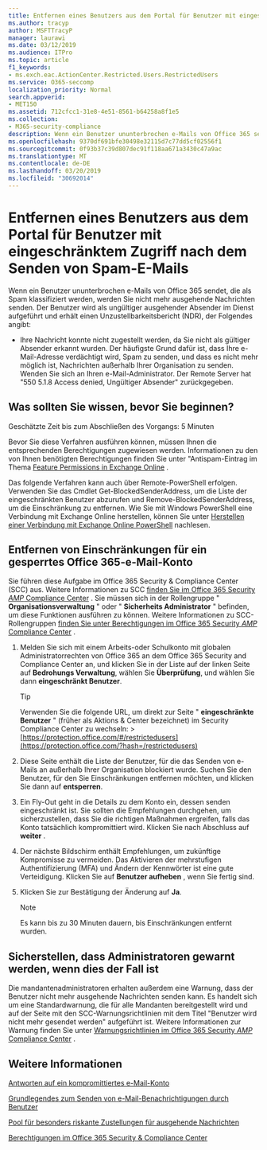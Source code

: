 ```yaml
---
title: Entfernen eines Benutzers aus dem Portal für Benutzer mit eingeschränktem Zugriff nach dem Senden von Spam-E-Mails
ms.author: tracyp
author: MSFTTracyP
manager: laurawi
ms.date: 03/12/2019
ms.audience: ITPro
ms.topic: article
f1_keywords:
- ms.exch.eac.ActionCenter.Restricted.Users.RestrictedUsers
ms.service: O365-seccomp
localization_priority: Normal
search.appverid:
- MET150
ms.assetid: 712cfcc1-31e8-4e51-8561-b64258a8f1e5
ms.collection:
- M365-security-compliance
description: Wenn ein Benutzer ununterbrochen e-Mails von Office 365 sendet, die als Spam klassifiziert werden, werden Sie nicht mehr Nachrichten senden.
ms.openlocfilehash: 9370df691bfe30498e32115d7c77dd5cf02556f1
ms.sourcegitcommit: 0f93b37c39d807dec91f118aa671a3430c47a9ac
ms.translationtype: MT
ms.contentlocale: de-DE
ms.lasthandoff: 03/20/2019
ms.locfileid: "30692014"
---
```

# <a name="removing-a-user-from-the-restricted-users-portal-after-sending-spam-email"></a>Entfernen eines Benutzers aus dem Portal für Benutzer mit eingeschränktem Zugriff nach dem Senden von Spam-E-Mails

Wenn ein Benutzer ununterbrochen e-Mails von Office 365 sendet, die als Spam klassifiziert werden, werden Sie nicht mehr ausgehende Nachrichten senden. Der Benutzer wird als ungültiger ausgehender Absender im Dienst aufgeführt und erhält einen Unzustellbarkeitsbericht (NDR), der Folgendes angibt:

- Ihre Nachricht konnte nicht zugestellt werden, da Sie nicht als gültiger Absender erkannt wurden. Der häufigste Grund dafür ist, dass Ihre e-Mail-Adresse verdächtigt wird, Spam zu senden, und dass es nicht mehr möglich ist, Nachrichten außerhalb Ihrer Organisation zu senden. Wenden Sie sich an Ihren e-Mail-Administrator. Der Remote Server hat "550 5.1.8 Access denied, Ungültiger Absender" zurückgegeben.

## <a name="what-do-you-need-to-know-before-you-begin"></a>Was sollten Sie wissen, bevor Sie beginnen?
<a name="sectionSection0"> </a>

Geschätzte Zeit bis zum Abschließen des Vorgangs: 5 Minuten
  
Bevor Sie diese Verfahren ausführen können, müssen Ihnen die entsprechenden Berechtigungen zugewiesen werden. Informationen zu den von Ihnen benötigten Berechtigungen finden Sie unter "Antispam-Eintrag im Thema [Feature Permissions in Exchange Online](http://technet.microsoft.com/library/15073ce1-0917-403b-8839-02a2ebc96e16.aspx) .

Das folgende Verfahren kann auch über Remote-PowerShell erfolgen. Verwenden Sie das Cmdlet Get-BlockedSenderAddress, um die Liste der eingeschränkten Benutzer abzurufen und Remove-BlockedSenderAddress, um die Einschränkung zu entfernen. Wie Sie mit Windows PowerShell eine Verbindung mit Exchange Online herstellen, können Sie unter [Herstellen einer Verbindung mit Exchange Online PowerShell](https://go.microsoft.com/fwlink/p/?linkid=396554) nachlesen.

## <a name="remove-restrictions-for-a-blocked-office-365-email-account"></a>Entfernen von Einschränkungen für ein gesperrtes Office 365-e-Mail-Konto

Sie führen diese Aufgabe im Office 365 Security & Compliance Center (SCC) aus. Weitere Informationen zu SCC [finden Sie im Office 365 Security _AMP_ Compliance Center](go-to-the-securitycompliance-center.md) . Sie müssen sich in der Rollengruppe " **Organisationsverwaltung** " oder " **Sicherheits Administrator** " befinden, um diese Funktionen ausführen zu können. Weitere Informationen zu SCC-Rollengruppen [finden Sie unter Berechtigungen im Office 365 Security _AMP_ Compliance Center](permissions-in-the-security-and-compliance-center.md) .

1. Melden Sie sich mit einem Arbeits-oder Schulkonto mit globalen Administratorrechten von Office 365 an dem Office 365 Security and Compliance Center an, und klicken Sie in der Liste auf der linken Seite auf **Bedrohungs Verwaltung**, wählen Sie **Überprüfung**, und wählen Sie dann **eingeschränkt Benutzer**.
    
    > [!TIP]
    > Verwenden Sie die folgende URL, um direkt zur Seite " **eingeschränkte Benutzer** " (früher als Aktions &amp; Center bezeichnet) im Security Compliance Center zu wechseln: >[https://protection.office.com/#/restrictedusers](https://protection.office.com/?hash=/restrictedusers)

2. Diese Seite enthält die Liste der Benutzer, für die das Senden von e-Mails an außerhalb Ihrer Organisation blockiert wurde.  Suchen Sie den Benutzer, für den Sie Einschränkungen entfernen möchten, und klicken Sie dann auf **entsperren**.

3. Ein Fly-Out geht in die Details zu dem Konto ein, dessen senden eingeschränkt ist. Sie sollten die Empfehlungen durchgehen, um sicherzustellen, dass Sie die richtigen Maßnahmen ergreifen, falls das Konto tatsächlich kompromittiert wird. Klicken Sie nach Abschluss auf **weiter** .

4. Der nächste Bildschirm enthält Empfehlungen, um zukünftige Kompromisse zu vermeiden. Das Aktivieren der mehrstufigen Authentifizierung (MFA) und Ändern der Kennwörter ist eine gute Verteidigung. Klicken Sie auf **Benutzer aufheben** , wenn Sie fertig sind.

5. Klicken Sie zur Bestätigung der Änderung auf **Ja**.

    > [!NOTE]
    > Es kann bis zu 30 Minuten dauern, bis Einschränkungen entfernt wurden. 

## <a name="making-sure-admins-are-alerted-when-this-happens"></a>Sicherstellen, dass Administratoren gewarnt werden, wenn dies der Fall ist

Die mandantenadministratoren erhalten außerdem eine Warnung, dass der Benutzer nicht mehr ausgehende Nachrichten senden kann. Es handelt sich um eine Standardwarnung, die für alle Mandanten bereitgestellt wird und auf der Seite mit den SCC-Warnungsrichtlinien mit dem Titel "Benutzer wird nicht mehr gesendet werden" aufgeführt ist. Weitere Informationen zur Warnung finden Sie unter [Warnungsrichtlinien im Office 365 Security _AMP_ Compliance Center](https://docs.microsoft.com/en-us/office365/securitycompliance/alert-policies) .

## <a name="for-more-information"></a>Weitere Informationen

[Antworten auf ein kompromittiertes e-Mail-Konto](responding-to-a-compromised-email-account.md)

[Grundlegendes zum Senden von e-Mail-Benachrichtigungen durch Benutzer](https://docs.microsoft.com/en-us/office365/securitycompliance/alert-policies)

[Pool für besonders riskante Zustellungen für ausgehende Nachrichten](high-risk-delivery-pool-for-outbound-messages.md)

[Berechtigungen im Office 365 Security & Compliance Center](permissions-in-the-security-and-compliance-center.md)
